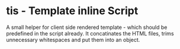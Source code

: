 tis - Template inline Script
============================

A small helper for client side rendered template - which should be predefined in the script already.
It concatinates the HTML files, trims unnecessary whitespaces and put them into an object.